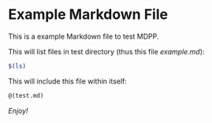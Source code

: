 Example Markdown File
=====================

This is a example Markdown file to test MDPP.

This will list files in test directory (thus this file *example.md*):

```bash
$(ls)
```

This will include this file within itself:

```md
@(test.md)
```

*Enjoy!*
